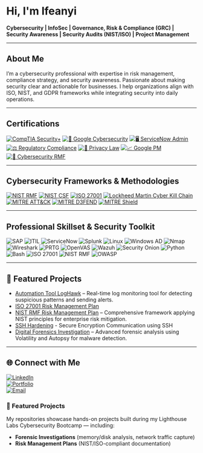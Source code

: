 #  Hi, I'm Ifeanyi  
**Cybersecurity | InfoSec | Governance, Risk & Compliance (GRC) |  Security Awareness | Security Audits (NIST/ISO) | Project Management**

---

##  About Me  
I’m a cybersecurity professional with expertise in risk management, compliance strategy, and security awareness. Passionate about making security clear and actionable for businesses. I help organizations align with ISO, NIST, and GDPR frameworks while integrating security into daily operations.

---

##  Certifications 
[![CompTIA Security+](https://img.shields.io/badge/CompTIA-Security%2B-red?logo=comptia&logoColor=white)](https://www.comptia.org/certifications/security)
[![🔐 Google Cybersecurity](https://img.shields.io/badge/Google-Cybersecurity%20Professional-blue?logo=google)](https://www.coursera.org/professional-certificates/google-cybersecurity)
[![🖥️ ServiceNow Admin](https://img.shields.io/badge/ServiceNow-System%20Administrator-blue?logo=servicenow)](https://www.servicenow.com)
[![⚖️ Regulatory Compliance](https://img.shields.io/badge/UPenn-Regulatory%20Compliance-brightgreen?logo=university)](https://www.upenn.edu)
[![🔏 Privacy Law](https://img.shields.io/badge/UPenn-Privacy%20Law%20%26%20Data%20Protection-brightgreen?logo=university)](https://www.upenn.edu)
[![📈 Google PM](https://img.shields.io/badge/Google-Project%20Management-yellow?logo=google)](https://www.coursera.org/professional-certificates/google-project-management)
[![📘 Cybersecurity RMF](https://img.shields.io/badge/Kennesaw%20State-Risk%20Management%20Framework-blue)](https://www.kennesaw.edu)

---

##  Cybersecurity Frameworks & Methodologies  
[![NIST RMF](https://img.shields.io/badge/NIST-RMF-blue?logo=nist)](https://csrc.nist.gov/projects/risk-management)
[![NIST CSF](https://img.shields.io/badge/NIST-CSF-blueviolet?logo=nist)](https://www.nist.gov/cyberframework)
[![ISO 27001](https://img.shields.io/badge/ISO-27001-green)](https://www.iso.org/isoiec-27001-information-security.html)
[![Lockheed Martin Cyber Kill Chain](https://img.shields.io/badge/Lockheed%20Martin-Cyber%20Kill%20Chain-red?logo=lockheed-martin)](https://www.lockheedmartin.com/en-us/capabilities/cyber/cyber-kill-chain.html)
[![MITRE ATT&CK](https://img.shields.io/badge/MITRE-ATT%26CK-red?logo=mitre)](https://attack.mitre.org)
[![MITRE D3FEND](https://img.shields.io/badge/MITRE-D3FEND-blue?logo=mitre)](https://d3fend.mitre.org)
[![MITRE Shield](https://img.shields.io/badge/MITRE-Shield-green?logo=mitre)](https://shield.mitre.org)

---

##  Professional Skillset & Security Toolkit 
![SAP](https://img.shields.io/badge/SAP-ERP-0FAAFF?logo=sap&logoColor=white)
![ITIL](https://img.shields.io/badge/ITIL-Service%20Management-6DB33F?logoColor=white)
![ServiceNow](https://img.shields.io/badge/ServiceNow-1C1C1C?logo=servicenow)
![Splunk](https://img.shields.io/badge/Splunk-000000?logo=splunk)
![Linux](https://img.shields.io/badge/Linux-OS-FCC624?logo=linux&logoColor=black)
![Windows AD](https://img.shields.io/badge/Windows-Active%20Directory-0078D6?logo=windows&logoColor=white)
![Nmap](https://img.shields.io/badge/Nmap-Network%20Scanner-00457C?logo=gnu-bash&logoColor=white)
![Wireshark](https://img.shields.io/badge/Wireshark-Network%20Analysis-1679A7?logo=wireshark&logoColor=white)
![PRTG](https://img.shields.io/badge/PRTG-Network%20Monitor-FF6F00?logo=prtg&logoColor=white)
![OpenVAS](https://img.shields.io/badge/OpenVAS-Vulnerability%20Scanning-4CAF50?logo=openvas&logoColor=white)
![Wazuh](https://img.shields.io/badge/Wazuh-SIEM-0E76A8?logo=wazuh&logoColor=white)
![Security Onion](https://img.shields.io/badge/Security%20Onion-Incident%20Detection-6DB33F?logo=securityonion&logoColor=white)
![Python](https://img.shields.io/badge/Python-3776AB?logo=python&logoColor=white)
![Bash](https://img.shields.io/badge/Shell-Bash-4EAA25?logo=gnu-bash&logoColor=white)
![ISO 27001](https://img.shields.io/badge/ISO-27001-blue)
![NIST RMF](https://img.shields.io/badge/NIST-RMF-green)
![OWASP](https://img.shields.io/badge/OWASP-Top%2010-000000?logo=owasp&logoColor=white)

---

##  📁 Featured Projects  
- [Automation Tool LogHawk](https://github.com/Tech-ife/LogHawk) – Real-time log monitoring tool for detecting suspicious patterns and sending alerts.
- [ISO 27001 Risk Management Plan](https://github.com/Tech-Ife/Risk-Management-Plan-)
- [NIST RMF Risk Management Plan](#) – Comprehensive framework applying NIST principles for enterprise risk mitigation.
- [SSH Hardening](https://github.com/Tech-Ife/SSH-for-Secure-and-Encrypted-Communication) - Secure Encryption Communication using SSH 
- [Digital Forensics Investigation](#) – Advanced forensic analysis using Volatility and Autopsy for malware detection.  
  
---

## 🌐 Connect with Me  
[![LinkedIn](https://img.shields.io/badge/LinkedIn-Profile-blue?logo=linkedin)](https://www.linkedin.com/in/yourprofile)  
[![Portfolio](https://img.shields.io/badge/Portfolio-Website-green?logo=github)](https://yourportfolio.com)  
[![Email](https://img.shields.io/badge/Email-Contact-red?logo=gmail)](mailto:edehchristian@gmail.com)  

### 📁 Featured Projects
My repositories showcase hands-on projects built during my Lighthouse Labs Cybersecurity Bootcamp — including:
- **Forensic Investigations** (memory/disk analysis, network traffic capture)
- **Risk Management Plans** (NIST/ISO-compliant documentation)

